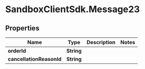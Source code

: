 # SandboxClientSdk.Message23

## Properties
Name | Type | Description | Notes
------------ | ------------- | ------------- | -------------
**orderId** | **String** |  | 
**cancellationReasonId** | **String** |  | 
